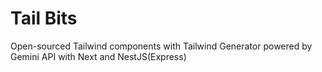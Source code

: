 # Tail Bits
Open-sourced Tailwind components with Tailwind Generator powered by Gemini API with Next and NestJS(Express)
